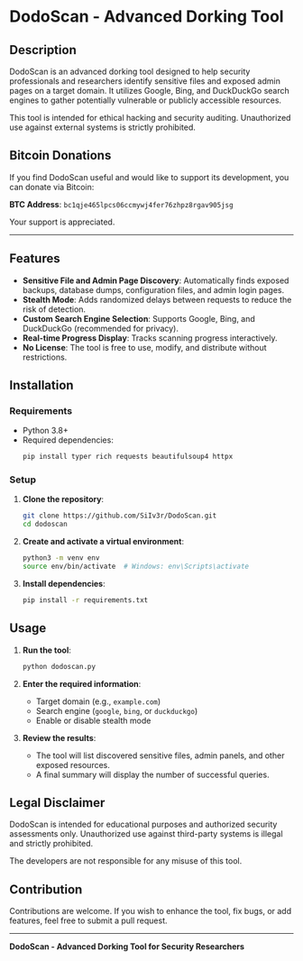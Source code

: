 # DodoScan - Advanced Dorking Tool

## Description

DodoScan is an advanced dorking tool designed to help security professionals and researchers identify sensitive files and exposed admin pages on a target domain. It utilizes Google, Bing, and DuckDuckGo search engines to gather potentially vulnerable or publicly accessible resources.

This tool is intended for ethical hacking and security auditing. Unauthorized use against external systems is strictly prohibited.

## Bitcoin Donations

If you find DodoScan useful and would like to support its development, you can donate via Bitcoin:

**BTC Address**: `bc1qje465lpcs06ccmywj4fer76zhpz8rgav905jsg`

Your support is appreciated.

----

## Features

- **Sensitive File and Admin Page Discovery**: Automatically finds exposed backups, database dumps, configuration files, and admin login pages.
- **Stealth Mode**: Adds randomized delays between requests to reduce the risk of detection.
- **Custom Search Engine Selection**: Supports Google, Bing, and DuckDuckGo (recommended for privacy).
- **Real-time Progress Display**: Tracks scanning progress interactively.
- **No License**: The tool is free to use, modify, and distribute without restrictions.

## Installation

### Requirements

- Python 3.8+
- Required dependencies:
  ```bash
  pip install typer rich requests beautifulsoup4 httpx
  ```

### Setup

1. **Clone the repository**:
   ```bash
   git clone https://github.com/SiIv3r/DodoScan.git
   cd dodoscan
   ```

2. **Create and activate a virtual environment**:
   ```bash
   python3 -m venv env
   source env/bin/activate  # Windows: env\Scripts\activate
   ```

3. **Install dependencies**:
   ```bash
   pip install -r requirements.txt
   ```

## Usage

1. **Run the tool**:
   ```bash
   python dodoscan.py
   ```

2. **Enter the required information**:
   - Target domain (e.g., `example.com`)
   - Search engine (`google`, `bing`, or `duckduckgo`)
   - Enable or disable stealth mode

3. **Review the results**:
   - The tool will list discovered sensitive files, admin panels, and other exposed resources.
   - A final summary will display the number of successful queries.

## Legal Disclaimer

DodoScan is intended for educational purposes and authorized security assessments only. Unauthorized use against third-party systems is illegal and strictly prohibited.

The developers are not responsible for any misuse of this tool.

## Contribution

Contributions are welcome. If you wish to enhance the tool, fix bugs, or add features, feel free to submit a pull request.

---

**DodoScan - Advanced Dorking Tool for Security Researchers**
